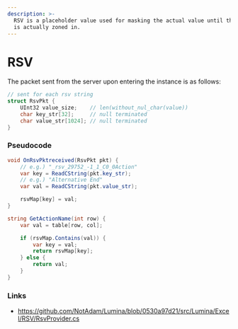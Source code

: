 ```yaml
---
description: >-
  RSV is a placeholder value used for masking the actual value until the player
  is actually zoned in.
---
```


# RSV

The packet sent from the server upon entering the instance is as follows:

```csharp
// sent for each rsv string
struct RsvPkt {
	UInt32 value_size;    // len(without_nul_char(value))
	char key_str[32];     // null terminated
	char value_str[1024]; // null terminated
}
```

### Pseudocode

```csharp
void OnRsvPktreceived(RsvPkt pkt) {
	// e.g.) "_rsv_29752_-1_1_C0_0Action"
	var key = ReadCString(pkt.key_str);
	// e.g.) "Alternative End"
	var val = ReadCString(pkt.value_str);

	rsvMap[key] = val;
}

string GetActionName(int row) {
	var val = table[row, col];

	if (rsvMap.Contains(val)) {
		var key = val;
		return rsvMap[key];
	} else {
		return val;
	}
}
```

### Links

* https://github.com/NotAdam/Lumina/blob/0530a97d21/src/Lumina/Excel/RSV/RsvProvider.cs
